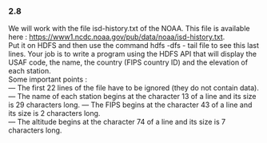 ### 2.8
We will work with the file isd-history.txt of the NOAA. This file is available here : https://www1.ncdc.noaa.gov/pub/data/noaa/isd-history.txt. \
Put it on HDFS and then use the command hdfs -dfs - tail file to see this last lines. Your job is to write a program using the HDFS API that will display the USAF code, the name, the country (FIPS country ID) and the elevation of each station. \
Some important points : \
— The first 22 lines of the file have to be ignored (they do not contain data). \
— The name of each station begins at the character 13 of a line and its size is 29 characters long. — The FIPS begins at the character 43 of a line and its size is 2 characters long.\
— The altitude begins at the character 74 of a line and its size is 7 characters long.
